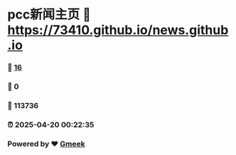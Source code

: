 # pcc新闻主页 :link: https://73410.github.io/news.github.io 
### :page_facing_up: [16](https://73410.github.io/news.github.io/tag.html) 
### :speech_balloon: 0 
### :hibiscus: 113736 
### :alarm_clock: 2025-04-20 00:22:35 
### Powered by :heart: [Gmeek](https://github.com/Meekdai/Gmeek)
